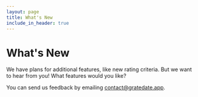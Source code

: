 ```yaml
---
layout: page
title: What's New
include_in_header: true
---
```


# What's New
We have plans for additional features, like new rating criteria. But we want to hear from you! What features would you like?

You can send us feedback by emailing <contact@gratedate.app>.
